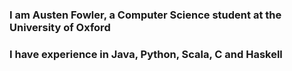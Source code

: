 ### I am Austen Fowler, a Computer Science student at the University of Oxford
### I have experience in Java, Python, Scala, C and Haskell
